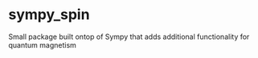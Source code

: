 # sympy_spin
Small package built ontop of Sympy that adds additional functionality for quantum magnetism
